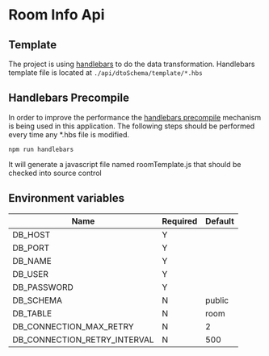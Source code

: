 # Room Info Api

## Template

The project is using [handlebars](https://handlebarsjs.com/guide/) to do the data transformation. Handlebars template file is located at ```./api/dtoSchema/template/*.hbs```

## Handlebars Precompile
In order to improve the performance the 
[handlebars precompile](https://handlebarsjs.com/installation/precompilation.html#getting-started) 
mechanism is being used in this application. The following steps should be 
performed every time any *.hbs file is modified.

```
npm run handlebars
```

It will generate a javascript file named roomTemplate.js that should be checked 
into source control

## Environment variables

| Name                         | Required | Default |
|------------------------------|----------|---------|
| DB_HOST                      | Y        |         |
| DB_PORT                      | Y        |         |
| DB_NAME                      | Y        |         |
| DB_USER                      | Y        |         |
| DB_PASSWORD                  | Y        |         |
| DB_SCHEMA                    | N        | public  |
| DB_TABLE                     | N        | room    |
| DB_CONNECTION_MAX_RETRY      | N        | 2       |
| DB_CONNECTION_RETRY_INTERVAL | N        | 500     |

